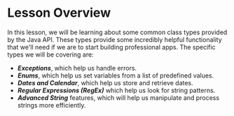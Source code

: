 # Lesson Overview

In this lesson, we will be learning about some common class types provided by the Java API. These types provide some incredibly helpful functionality that we'll need if we are to start building professional apps. The specific types we will be covering are:

* ***Exceptions***, which help us handle errors.
* ***Enums***, which help us set variables from a list of predefined values.
* ***Dates and Calendar***, which help us store and retrieve dates.
* ***Regular Expressions (RegEx)*** which help us look for string patterns.
* ***Advanced String*** features, which will help us manipulate and process strings more efficiently.